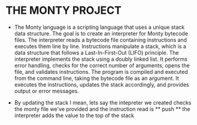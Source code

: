 # THE MONTY PROJECT

- The Monty language is a scripting language that uses a unique stack data structure. The goal is to create an interpreter for Monty bytecode files. The interpreter reads a bytecode file containing instructions and executes them line by line. Instructions manipulate a stack, which is a data structure that follows a Last-In-First-Out (LIFO) principle. The interpreter implements the stack using a doubly linked list. It performs error handling, checks for the correct number of arguments, opens the file, and validates instructions. The program is compiled and executed from the command line, taking the bytecode file as an argument. It executes the instructions, updates the stack accordingly, and provides output or error messages. 

- By updating the stack I mean, lets say the intepreter we created checks the monty file we've provided and the instruction read is ** push **  the interpreter adds the value to the top of the stack
